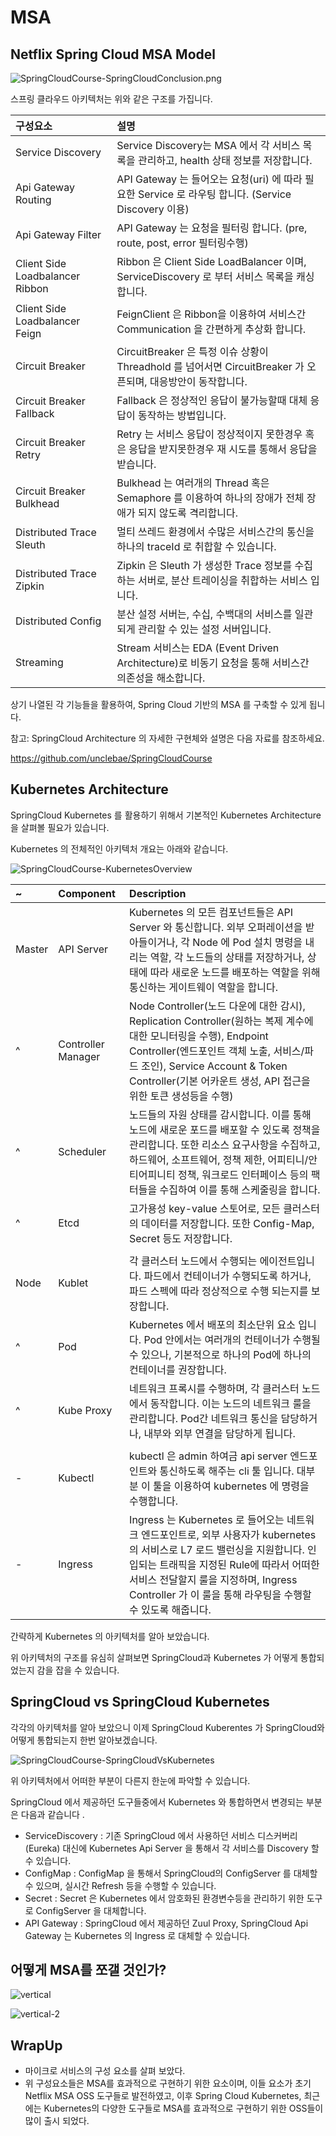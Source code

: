 # MSA

## Netflix Spring Cloud MSA Model

![SpringCloudCourse-SpringCloudConclusion.png](imgs/SpringCloudCourse-SpringCloudConclusion.png)

스프링 클라우드 아키텍처는 위와 같은 구조를 가집니다. 

| 구성요소 | 설명 |
| :--- | :--- |
| Service Discovery | Service Discovery는 MSA 에서 각 서비스 목록을 관리하고, health 상태 정보를 저장합니다. |
| Api Gateway Routing | API Gateway 는 들어오는 요청(uri) 에 따라 필요한 Service 로 라우팅 합니다. (Service Discovery 이용) | 
| Api Gateway Filter | API Gateway 는 요청을 필터링 합니다. (pre, route, post, error 필터링수행) |
| Client Side Loadbalancer Ribbon | Ribbon 은 Client Side LoadBalancer 이며, ServiceDiscovery 로 부터 서비스 목록을 캐싱합니다. |
| Client Side Loadbalancer Feign | FeignClient 은 Ribbon을 이용하여 서비스간 Communication 을 간편하게 추상화 합니다.  |
| Circuit Breaker |  CircuitBreaker 은 특정 이슈 상황이 Threadhold 를 넘어서면 CircuitBreaker 가 오픈되며, 대응방안이 동작합니다.  |
| Circuit Breaker Fallback | Fallback 은 정상적인 응답이 불가능할때 대체 응답이 동작하는 방법입니다. |
| Circuit Breaker Retry | Retry 는 서비스 응답이 정상적이지 못한경우 혹은 응답을 받지못한경우 재 시도를 통해서 응답을 받습니다. |
| Circuit Breaker Bulkhead | Bulkhead 는 여러개의 Thread 혹은 Semaphore 를 이용하여 하나의 장애가 전체 장애가 되지 않도록 격리합니다. |
| Distributed Trace Sleuth | 멀티 쓰레드 환경에서 수많은 서비스간의 통신을 하나의 traceId 로 취합할 수 있습니다.  |
| Distributed Trace Zipkin | Zipkin 은 Sleuth 가 생성한 Trace 정보를 수집하는 서버로, 분산 트레이싱을 취합하는 서비스 입니다. |
| Distributed Config | 분산 설정 서버는, 수십, 수백대의 서비스를 일관되게 관리할 수 있는 설정 서버입니다.  |
| Streaming | Stream 서비스는 EDA (Event Driven Architecture)로 비동기 요청을 통해 서비스간 의존성을 해소합니다. |

상기 나열된 각 기능들을 활용하여, Spring Cloud 기반의 MSA 를 구축할 수 있게 됩니다. 

참고: SpringCloud Architecture 의 자세한 구현체와 설명은 다음 자료를 참조하세요.
 
https://github.com/unclebae/SpringCloudCourse

## Kubernetes Architecture

SpringCloud Kubernetes 를 활용하기 위해서 기본적인 Kubernetes Architecture 을 살펴볼 필요가 있습니다. 

Kubernetes 의 전체적인 아키텍처 개요는 아래와 같습니다. 

![SpringCloudCourse-KubernetesOverview](./imgs/SpringCloudCourse-KubernetesOverview.png)

| ~ | Component | Description |
| :--- | :--- | :--- |
| Master | API Server | Kubernetes 의 모든 컴포넌트들은 API Server 와 통신합니다. 외부 오퍼레이션을 받아들이거나, 각 Node 에 Pod 설치 명령을 내리는 역할, 각 노드들의 상태를 저장하거나, 상태에 따라 새로운 노드를 배포하는 역할을 위해 통신하는 게이트웨이 역할을 합니다.  |
|^ | Controller Manager | Node Controller(노드 다운에 대한 감시), Replication Controller(원하는 복제 계수에 대한 모니터링을 수행), Endpoint Controller(엔드포인트 객체 노출, 서비스/파드 조인), Service Account & Token Controller(기본 어카운트 생성, API 접근을 위한 토큰 생성등을 수행)  |
|^ | Scheduler | 노드들의 자원 상태를 감시합니다. 이를 통해 노드에 새로운 포드를 배포할 수 있도록 정책을 관리합니다. 또한 리소스 요구사항을 수집하고, 하드웨어, 소프트웨어, 정책 제한, 어피티니/안티어피니티 정책, 워크로드 인터페이스 등의 팩터들을 수집하여 이를 통해 스케줄링을 합니다. | 
|^ | Etcd | 고가용성 key-value 스토어로, 모든 클러스터의 데이터를 저장합니다. 또한 Config-Map, Secret 등도 저장합니다. |
||||
| Node | Kublet | 각 클러스터 노드에서 수행되는 에이전트입니다. 파드에서 컨테이너가 수행되도록 하거나, 파드 스펙에 따라 정상적으로 수행 되는지를 보장합니다.  |
|^ | Pod | Kubernetes 에서 배포의 최소단위 요소 입니다. Pod 안에서는 여러개의 컨테이너가 수행될 수 있으나, 기본적으로 하나의 Pod에 하나의 컨테이너를 권장합니다. |
|^ | Kube Proxy | 네트워크 프록시를 수행하며, 각 클러스터 노드에서 동작합니다. 이는 노드의 네트워크 룰을 관리합니다. Pod간 네트워크 통신을 담당하거나, 내부와 외부 연결을 담당하게 됩니다. |
||||
| - | Kubectl | kubectl 은 admin 하여금 api server 엔드포인트와 통신하도록 해주는 cli 툴 입니다. 대부분 이 툴을 이용하여 kubernetes 에 명령을 수행합니다.  |
| - | Ingress | Ingress 는 Kubernetes 로 들어오는 네트워크 엔드포인트로, 외부 사용자가 kubernetes 의 서비스로 L7 로드 밸런싱을 지원합니다. 인입되는 트래픽을 지정된 Rule에 따라서 어떠한 서비스 전달할지 룰을 지정하며, Ingress Controller 가 이 룰을 통해 라우팅을 수행할 수 있도록 해줍니다.  |

간략하게 Kubernetes 의 아키텍처를 알아 보았습니다. 

위 아키텍처의 구조를 유심히 살펴보면 SpringCloud과 Kubernetes 가 어떻게 통합되었는지 감을 잡을 수 있습니다. 

## SpringCloud vs SpringCloud Kubernetes

각각의 아키텍처를 알아 보았으니 이제 SpringCloud Kuberentes 가 SpringCloud와 어떻게 통합되는지 한번 알아보겠습니다. 

![SpringCloudCourse-SpringCloudVsKubernetes](./imgs/SpringCloudCourse-SpringCloudVsKubernetes.png)

위 아키텍처에서 어떠한 부분이 다른지 한눈에 파악할 수 있습니다. 

SpringCloud 에서 제공하던 도구들중에서 Kubernetes 와 통합하면서 변경되는 부분은 다음과 같습니다 .

- ServiceDiscovery : 기존 SpringCloud 에서 사용하던 서비스 디스커버리(Eureka) 대신에 Kubernetes Api Server 을 통해서 각 서비스를 Discovery 할 수 있습니다. 
- ConfigMap : ConfigMap 을 통해서 SpringCloud의 ConfigServer 를 대체할 수 있으며, 실시간 Refresh 등을 수행할 수 있습니다. 
- Secret : Secret 은 Kubernetes 에서 암호화된 환경변수등을 관리하기 위한 도구로 ConfigServer 을 대체합니다. 
- API Gateway : SpringCloud 에서 제공하던 Zuul Proxy, SpringCloud Api Gateway 는 Kubernetes 의 Ingress 로 대체할 수 있습니다. 

## 어떻게 MSA를 쪼갤 것인가? 

![vertical](imgs/vertical01.png)

![vertical-2](imgs/vertical-domain.png)

## WrapUp

- 마이크로 서비스의 구성 요소를 살펴 보았다. 
- 위 구성요소들은 MSA를 효과적으로 구현하기 위한 요소이며, 이들 요소가 초기 Netflix MSA OSS 도구들로 발전하였고, 이후 Spring Cloud Kubernetes, 최근에는 Kubernetes의 다양한 도구들로 MSA를 효과적으로 구현하기 위한 OSS들이 많이 출시 되었다. 